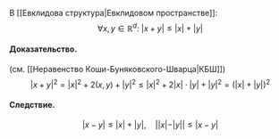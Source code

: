 В [[Евклидова структура|Евклидовом пространстве]]:
$$
\forall x, y \in \mathbb{R}^d:\ |x + y| \leq |x| + |y|
$$

#### Доказательство.
(cм. [[Неравенство Коши-Буняковского-Шварца|КБШ]])
  $$
  |x + y|^2 = |x|^2 + 2(x, y) + |y|^2 \leq |x|^2 + 2|x| \cdot |y| + |y|^2 = (|x| + |y|)^2
  $$
#### Следствие. 

$$
|x - y| \leq |x| + |y|,\quad ||x| - |y|| \leq |x - y|
$$
